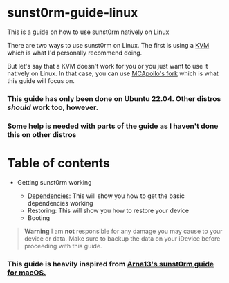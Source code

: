 # sunst0rm-guide-linux
This is a guide on how to use sunst0rm natively on Linux 

There are two ways to use sunst0rm on Linux. The first is using a [KVM](https://github.com/Arna13/sunst0rm-guide/blob/main/docs/misc/LINUX.md) which is what I'd personally recommend doing.

But let's say that a KVM doesn't work for you or you just want to use it natively on Linux. In that case, you can use [MCApollo's fork](https://github.com/MCApollo/sunst0rm) which is what this guide will focus on.

### This guide has only been done on Ubuntu 22.04. Other distros *should* work too, however.

### Some help is needed with parts of the guide as I haven't done this on other distros

# Table of contents

- Getting sunst0rm working
 
  - [Dependencies](/tutorial/installation/DEPENDENCIES.md): This will show you how to get the basic dependencies working
  - Restoring: This will show you how to restore your device
  - Booting
 
  
  

    
  
 >  **Warning**
 > I am **not** responsible for any damage you may cause to your device or data. Make sure to backup the data on your iDevice before proceeding with this guide.
### This guide is heavily inspired from [Arna13's sunst0rm guide for macOS.](https://github.com/Arna13/sunst0rm-guide)
